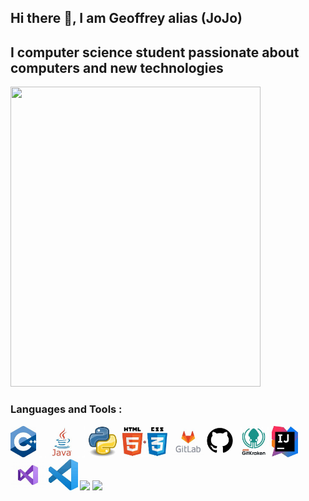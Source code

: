 <!--
**JoJo-fr/JoJo-fr** is a ✨ _special_ ✨ repository because its `README.md` (this file) appears on your GitHub profile.

Here are some ideas to get you started:

- 🔭 I’m currently working on ...
- 🌱 I’m currently learning ...
- 👯 I’m looking to collaborate on ...
- 🤔 I’m looking for help with ...
- 💬 Ask me about ...
- 📫 How to reach me: ...
- 😄 Pronouns: ...
- ⚡ Fun fact: ...
-->

<h2> Hi there 👋, I am Geoffrey alias (JoJo) <h2>
<h2> I computer science student passionate about computers and new technologies </h2>

<img aling="center" src="https://media.giphy.com/media/VbnUQpnihPSIgIXuZv/giphy-downsized.gif" width="400" height="480">

<h3> Languages and Tools : </h3>

<img aling="left" src="https://github.com/JoJo-fr/JoJo-fr/blob/master/Picture/C++.jpg?raw=true" widht="50" height="50">
<img aling="left" src="https://github.com/JoJo-fr/JoJo-fr/blob/master/Picture/JAVA.jpg?raw=true" widht="50" height="50">
<img aling="left" src="https://github.com/JoJo-fr/JoJo-fr/blob/master/Picture/python.jpg?raw=true" widht="50" height="50">
<img aling="left" src="https://github.com/JoJo-fr/JoJo-fr/blob/master/Picture/html%20css.jpg?raw=true" widht="50" height="50">
<img aling="left" src="https://github.com/JoJo-fr/JoJo-fr/blob/master/Picture/gitlab.jpg?raw=true" widht="50" height="50">
<img aling="left" src="https://github.com/JoJo-fr/JoJo-fr/blob/master/Picture/github.jpg?raw=true" widht="50" height="50">
<img aling="left" src="https://github.com/JoJo-fr/JoJo-fr/blob/master/Picture/gitkraken.jpg?raw=true" widht="50" height="50">
<img aling="left" src="https://github.com/JoJo-fr/JoJo-fr/blob/master/Picture/intellij_idea.jpg?raw=true" widht="50" height="50">
<img aling="left" src="https://github.com/JoJo-fr/JoJo-fr/blob/master/Picture/visual_studio_2019.jpg?raw=true" widht="50" height="50">
<img aling="left" src="https://github.com/JoJo-fr/JoJo-fr/blob/master/Picture/vscode.jpg?raw=true" widht="50" height="50">

<img aling="left" src="https://github-readme-stats.vercel.app/api?username=JoJo-fr&show_icons=true&count_private=true&theme=dracula">
<img aling="left" src="https://github-readme-stats.vercel.app/api/top-langs/?username=JoJo-fr&count_private=true&theme=dracula">